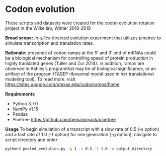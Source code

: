 # Codon evolution

These scripts and datasets were created for the codon evolution rotation project in the Wilke lab, Winter 2018-2019

**Broad scope:** *in-silico* directed evolution experiment that utilizes pinetree to simulate transcription and translation rates. 

**Rationale:** presence of codon ramps at the 5’ and 3’ end of mRNAs could be a biological mechanism for controlling speed of protein production in highly translated genes (Tuller and Zur 2014). In addition, ramps are observed in Ashley’s programthat may be of biological significance, or an artifact of the program (TASEP ribosomal model used in her translational modeling tool). To read more, visit https://sites.google.com/utexas.edu/codonramps/home

**Requirements**
* Python 3.7.0
 * NumPy v1.15 
 * Pandas
* Pinetree https://github.com/benjaminjack/pinetree

**Usage**
To begin simulation of a transcript with a slow rate of 0.5 (-s option) and a fast rate of 1.0 (-f option) for one generation (-g option), navigate to script directory and enter:

```bash
python3 pooled_evolution.py -g 1 -s 0.5 -f 1.0 -o output_directory
```
